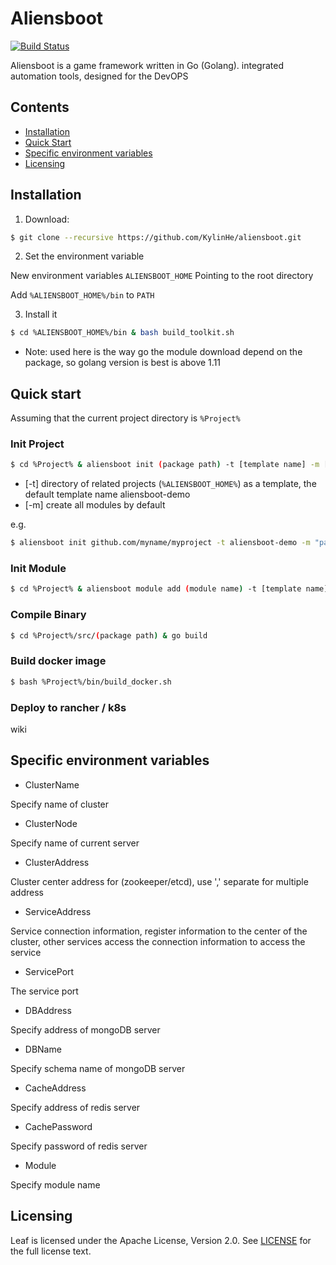 # Aliensboot

<!--<img align="right" width="159px" src="https://raw.githubusercontent.com/gin-gonic/logo/master/color.png">-->

[![Build Status](https://travis-ci.org/gin-gonic/gin.svg)](https://github.com/KylinHe/aliensboot)

Aliensboot is a game framework written in Go (Golang). integrated automation tools, designed for the DevOPS

## Contents
- [Installation](#installation)
- [Quick Start](#quick-start)
- [Specific environment variables](#specific-environment-variables)
- [Licensing](#licensing)
   
## Installation

1.  Download:

```sh
$ git clone --recursive https://github.com/KylinHe/aliensboot.git
```
	
2. Set the environment variable

New environment variables `ALIENSBOOT_HOME` Pointing to the root directory

Add `%ALIENSBOOT_HOME%/bin` to `PATH` 


3. Install it

```sh
$ cd %ALIENSBOOT_HOME%/bin & bash build_toolkit.sh
```

- Note: used here is the way go the module download depend on the package, so golang version is best is above 1.11



## Quick start

Assuming that the current project directory is `%Project%` 

### Init Project
   
```sh
$ cd %Project% & aliensboot init (package path) -t [template name] -m [template module name]
```
   
- [-t] directory of related projects (`%ALIENSBOOT_HOME%`) as a template, the default template name aliensboot-demo	
- [-m] create all modules by default
	
e.g. 

```sh
$ aliensboot init github.com/myname/myproject -t aliensboot-demo -m "passport,gate"
```


   
### Init Module

```sh
$ cd %Project% & aliensboot module add (module name) -t [template name] -m [template module name] -s [source ]
```

### Compile Binary
```sh
$ cd %Project%/src/(package path) & go build
```   
   
### Build docker image

```sh
$ bash %Project%/bin/build_docker.sh
``` 
	   
### Deploy to rancher / k8s

wiki

## Specific environment variables

- ClusterName

Specify name of cluster

- ClusterNode
	
Specify name of current server
	
- ClusterAddress 

Cluster center address for (zookeeper/etcd), use ',' separate for multiple address
	
- ServiceAddress

Service connection information, register information to the center of the cluster, other services access the connection information to access the service

- ServicePort

The service port
	
- DBAddress

Specify address of mongoDB server

- DBName

Specify schema name of mongoDB server
	
- CacheAddress

Specify address of redis server

- CachePassword

Specify password of redis server

- Module

Specify module name 

## Licensing
Leaf is licensed under the Apache License, Version 2.0. See [LICENSE](https://github.com/name5566/leaf/blob/master/LICENSE) for the full license text.
	
	
	
	
	
	
	